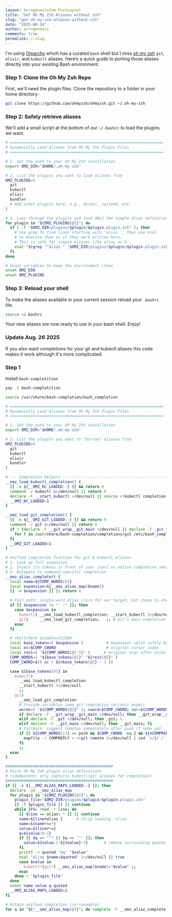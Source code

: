 ```yaml
---
layout: AcrogenesisCom.PostLayout
title: "Get Oh My Zsh Aliases without zsh"
slug: "get-oh-my-zsh-aliases-without-zsh"
date: "2025-08-24"
author: acrogenesis
comments: true
permalink: /:slug
---
```


I'm using [Omarchy](https://omarchy.org/) which has a curated `bash` shell but I miss [oh my zsh](https://ohmyz.sh/) `git`, `elixir`, and `kubectl` aliases.
Here’s a quick guide to porting those aliases directly into your existing Bash environment.

### Step 1: Clone the Oh My Zsh Repo

First, we'll need the plugin files. Clone the repository to a folder in your home directory:

```bash
git clone https://github.com/ohmyzsh/ohmyzsh.git ~/.oh-my-zsh
```

### Step 2: Safely retrieve aliases

We'll add a small script at the bottom of our `~/.bashrc` to load the plugins we want.

```bash
# ===================================================================
# Dynamically Load Aliases from Oh My Zsh Plugin Files
# ===================================================================

# 1. Set the path to your Oh My Zsh installation
export OMZ_DIR="$HOME/.oh-my-zsh"

# 2. List the plugins you want to load aliases from
OMZ_PLUGINS=(
  git
  kubectl
  elixir
  bundler
  # Add other plugins here, e.g., docker, systemd, etc.
)

# 3. Loop through the plugins and load ONLY the simple alias definitions
for plugin in "${OMZ_PLUGINS[@]}"; do
  if [ -f "$OMZ_DIR/plugins/$plugin/$plugin.plugin.zsh" ]; then
    # Use grep to find lines starting with 'alias ', then use eval
    # to execute them as if they were written here.
    # This is safe for simple aliases like alias a='b'.
    eval "$(grep "^alias " "$OMZ_DIR/plugins/$plugin/$plugin.plugin.zsh")"
  fi
done

# Unset variables to keep the environment clean
unset OMZ_DIR
unset OMZ_PLUGINS
```

### Step 3: Reload your shell

To make the aliases available in your current session reload your `.bashrc` file.

```bash
source ~/.bashrc
```

Your new aliases are now ready to use in your bash shell. Enjoy!

### Update Aug. 26 2025

If you also want completions for your git and kubectl aliases this code makes it work although it's more complicated.

### Step 1

Install `bash-completition`

```bash
yay -S bash-completition
```

```bash
source /usr/share/bash-completion/bash_completion

# ===================================================================
# Dynamically Load Aliases from Oh My Zsh Plugin Files
# ===================================================================

# 1. Set the path to your Oh My Zsh installation
export OMZ_DIR="$HOME/.oh-my-zsh"

# 2. List the plugins you want to "borrow" aliases from
OMZ_PLUGINS=(
  git
  kubectl
  elixir
  bundler
)

# --- Completion helpers ----------------------------------------------------
__omz_load_kubectl_completion() {
  [[ -n ${__OMZ_KC_LOADED:-} ]] && return 0
  command -v kubectl &>/dev/null || return 0
  declare -F __start_kubectl >/dev/null || source <(kubectl completion bash)
  __OMZ_KC_LOADED=1
}

__omz_load_git_completion() {
  [[ -n ${__OMZ_GIT_LOADED:-} ]] && return 0
  command -v git &>/dev/null || return 0
  if ! (declare -F __git_wrap__git_main >/dev/null || declare -F _git >/dev/null || declare -F __git_main >/dev/null); then
    for f in /usr/share/bash-completion/completions/git /etc/bash_completion.d/git; do [[ -r $f ]] && . "$f" && break; done
  fi
  __OMZ_GIT_LOADED=1
}

# Unified completion function for git & kubectl aliases.
# 1. Look up full expansion
# 2. Inject its tokens in front of user input so native completion sees real command
# 3. Delegate to command-specific completion
__omz_alias_complete() {
  local name=${COMP_WORDS[0]}
  local expansion=${__omz_alias_map[$name]}
  [[ -n $expansion ]] || return 0

  # Fast path: single-word alias (rare for our target, but cheap to check)
  if [[ $expansion != *' '* ]]; then
    case $expansion in
      kubectl) __omz_load_kubectl_completion; __start_kubectl 2>/dev/null; return ;;
      git)     __omz_load_git_completion;   ;; # Git's main completion entry already handles base command
    esac
  fi

  # shellcheck disable=SC2206
  local base_tokens=( $expansion )          # expansion split safely by IFS=space semantics
  local oc=$COMP_CWORD                      # original cursor index
  local rest=( "${COMP_WORDS[@]:1}" )      # original args after alias word
  COMP_WORDS=( "${base_tokens[@]}" "${rest[@]}" )
  COMP_CWORD=$(( oc + ${#base_tokens[@]} - 1 ))

  case ${base_tokens[0]} in
    kubectl)
      __omz_load_kubectl_completion
      __start_kubectl 2>/dev/null
      ;;
    git)
      __omz_load_git_completion
      # Provide variables some git completion variants expect
      words=( "${COMP_WORDS[@]}" ); cword=$COMP_CWORD; cur=${COMP_WORDS[COMP_CWORD]}; prev=${COMP_WORDS[COMP_CWORD-1]}
      if declare -F __git_wrap__git_main >/dev/null; then __git_wrap__git_main; \
      elif declare -F _git >/dev/null; then _git; \
      elif declare -F __git_main >/dev/null; then __git_main; fi
      # Fallback: suggest remotes immediately after push if none yet
      if [[ ${COMP_WORDS[1]} == push && $COMP_CWORD -eq 2 && ${#COMPREPLY[@]} -eq 0 ]]; then
        mapfile -t COMPREPLY < <(git remote 2>/dev/null | sed 's/$/ /')
      fi
      ;;
  esac
}

###############################################
# Parse Oh My Zsh plugin alias definitions
# (idempotent; only captures kubectl/git aliases for completion)
###############################################
if [[ -z ${__OMZ_ALIAS_MAPS_LOADED:-} ]]; then
  declare -gA __omz_alias_map
  for plugin in "${OMZ_PLUGINS[@]}"; do
    plugin_file="$OMZ_DIR/plugins/$plugin/$plugin.plugin.zsh"
    [[ -f $plugin_file ]] || continue
    while IFS= read -r line; do
      [[ $line == alias\ * ]] || continue
      name=${line#alias }      # strip leading 'alias '
      name=${name%%=*}
      value=${line#*=}
      q=${value:0:1}
      if [[ $q == "'" || $q == '"' ]]; then
        value=${value:1:${#value}-2}       # remove surrounding quotes
      fi
      printf -v quoted '%q' "$value"
      eval "alias $name=$quoted" 2>/dev/null || true
      case $value in
        kubectl*|git*) __omz_alias_map[$name]="$value" ;;
      esac
    done < "$plugin_file"
  done
  unset name value q quoted
  __OMZ_ALIAS_MAPS_LOADED=1
fi

# Attach unified completion (re-runnable)
for a in "${!__omz_alias_map[@]}"; do complete -F __omz_alias_complete "$a" 2>/dev/null || true; done
```
